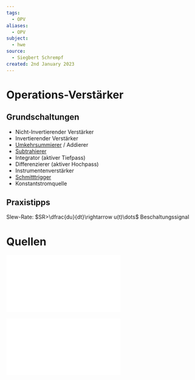 ```yaml
---
tags:
  - OPV
aliases:
  - OPV
subject:
  - hwe
source:
  - Siegbert Schrempf
created: 2nd January 2023
---
```


# Operations-Verstärker

## Grundschaltungen

- Nicht-Invertierender Verstärker
- Invertierender Verstärker
- [Umkehrsummierer](OPV-Umkehrsummierer.md) / Addierer
- [Subtrahierer](OPV-Subtrahierer.md)
- Integrator (aktiver Tiefpass)
- Differenzierer (aktiver Hochpass)
- Instrumentenverstärker
- [Schmitttrigger](Schmitt%20Trigger.md)
- Konstantstromquelle

## Praxistipps

Slew-Rate: $SR>\dfrac{du}{dt}\rightarrow u(t)\dots$ Beschaltungssignal 

# Quellen

![OPV](assets/pdf/OPV.pdf)

![OPV Grundschaltungen](assets/pdf/OPV%20Grundschaltungen.pdf)

